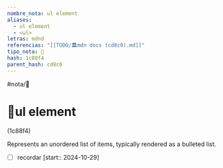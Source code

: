 ```yaml
---
nombre_nota: ul element
aliases:
  - ul element
  - <ul>
letras: mdnd
referencias: "[[TODO/🏛️mdn docs (cd8c0).md]]"
tipo_nota: 📑
hash: 1c88f4
parent_hash: cd8c0
---
```


#nota/📑

# 📑ul element
<div class="hash">(1c88f4)</div>

Represents an unordered list of items, typically rendered as a bulleted list.


- [ ] recordar  [start:: 2024-10-29]
